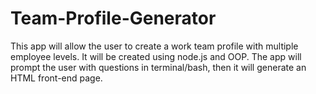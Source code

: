 # Team-Profile-Generator
This app will allow the user to create a work team profile with multiple employee levels. It will be created using node.js and OOP. The app will prompt the user with questions in terminal/bash, then it will generate an HTML front-end page.
